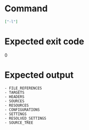 # Command
```json
["-l"]
```

# Expected exit code
0

# Expected output
```
- FILE_REFERENCES
- TARGETS
- HEADERS
- SOURCES
- RESOURCES
- CONFIGURATIONS
- SETTINGS
- RESOLVED_SETTINGS
- SOURCE_TREE

```
